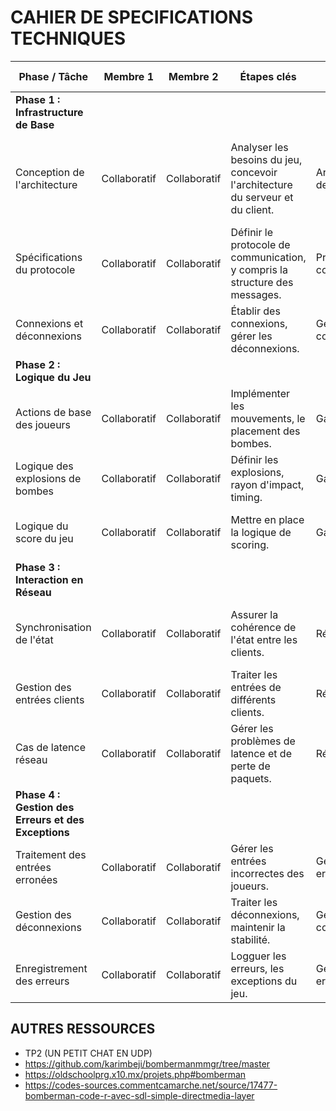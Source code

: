# CAHIER DE SPECIFICATIONS TECHNIQUES

| Phase / Tâche                      | Membre 1                   | Membre 2                   | Étapes clés                                      | Axé sur...              | Ressources Utiles |
|-----------------------------------|----------------------------|----------------------------|--------------------------------------------------|-------------------------|-------------------|
| **Phase 1 : Infrastructure de Base**   |                           |                           |                                                  |                         |                   |
| Conception de l'architecture      | Collaboratif              | Collaboratif              | Analyser les besoins du jeu, concevoir l'architecture du serveur et du client. | Architecture de jeu      | Livres sur l'architecture de jeu, tutoriels en ligne sur la conception de serveurs de jeu. |
| Spécifications du protocole        | Collaboratif              | Collaboratif              | Définir le protocole de communication, y compris la structure des messages. | Protocole de communication | Documentation sur les protocoles de communication. |
| Connexions et déconnexions        | Collaboratif              | Collaboratif              | Établir des connexions, gérer les déconnexions.    | Gestion des connexions  | Tutoriels sur la programmation réseau. |
| **Phase 2 : Logique du Jeu**           |                           |                           |                                                  |                         |                   |
| Actions de base des joueurs      | Collaboratif              | Collaboratif              | Implémenter les mouvements, le placement des bombes. | Gameplay                | Tutoriels sur la création de jeux Bomberman. |
| Logique des explosions de bombes | Collaboratif              | Collaboratif              | Définir les explosions, rayon d'impact, timing. | Gameplay                | Tutoriels sur la création de jeux de tir. |
| Logique du score du jeu          | Collaboratif              | Collaboratif              | Mettre en place la logique de scoring.           | Gameplay                | Tutoriels sur la création de systèmes de score. |
| **Phase 3 : Interaction en Réseau**    |                           |                           |                                                  |                         |                   |
| Synchronisation de l'état        | Collaboratif              | Collaboratif              | Assurer la cohérence de l'état entre les clients. | Réseau                  | Documentation sur la synchronisation de jeux en réseau. |
| Gestion des entrées clients      | Collaboratif              | Collaboratif              | Traiter les entrées de différents clients.       | Réseau                  | Tutoriels sur la gestion des entrées client. |
| Cas de latence réseau            | Collaboratif              | Collaboratif              | Gérer les problèmes de latence et de perte de paquets. | Réseau                  | Ressources sur l'optimisation du réseau. |
| **Phase 4 : Gestion des Erreurs et des Exceptions** |                       |                           |                                                  |                         |                   |
| Traitement des entrées erronées  | Collaboratif              | Collaboratif              | Gérer les entrées incorrectes des joueurs.      | Gestion des erreurs     | Documentation sur la gestion des erreurs. |
| Gestion des déconnexions         | Collaboratif              | Collaboratif              | Traiter les déconnexions, maintenir la stabilité. | Gestion des connexions  | Tutoriels sur la gestion des déconnexions. |
| Enregistrement des erreurs       | Collaboratif              | Collaboratif              | Logguer les erreurs, les exceptions du jeu.     | Gestion des erreurs     | Tutoriels sur le logging en C. |

## AUTRES RESSOURCES

- TP2 (UN PETIT CHAT EN UDP)
- <https://github.com/karimbeji/bombermanmmgr/tree/master>
- <https://oldschoolprg.x10.mx/projets.php#bomberman>
- <https://codes-sources.commentcamarche.net/source/17477-bomberman-code-r-avec-sdl-simple-directmedia-layer>
